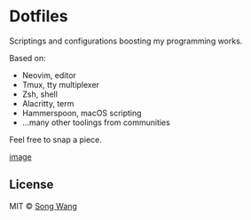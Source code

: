 # Dotfiles

Scriptings and configurations boosting my programming works.

Based on:

- Neovim, editor
- Tmux, tty multiplexer
- Zsh, shell
- Alacritty, term
- Hammerspoon, macOS scripting
- ...many other toolings from communities

Feel free to snap a piece.

[image](https://user-images.githubusercontent.com/19645990/51513248-c05fb400-1dbe-11e9-833d-3b06244bd80d.png)

## License

MIT © [Song Wang](https://songwang.io)
